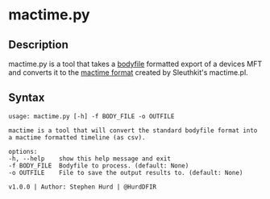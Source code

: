 # mactime.py
## Description
mactime.py is a tool that takes a [bodyfile](https://wiki.sleuthkit.org/index.php?title=Body_file) formatted export of a devices MFT and converts it to the [mactime format](https://wiki.sleuthkit.org/index.php?title=Mactime_output) created by Sleuthkit's mactime.pl. 

## Syntax
    usage: mactime.py [-h] -f BODY_FILE -o OUTFILE

    mactime is a tool that will convert the standard bodyfile format into a mactime formatted timeline (as csv).

    options:
    -h, --help    show this help message and exit
    -f BODY_FILE  Bodyfile to process. (default: None)
    -o OUTFILE    File to save the output results to. (default: None)

    v1.0.0 | Author: Stephen Hurd | @HurdDFIR

